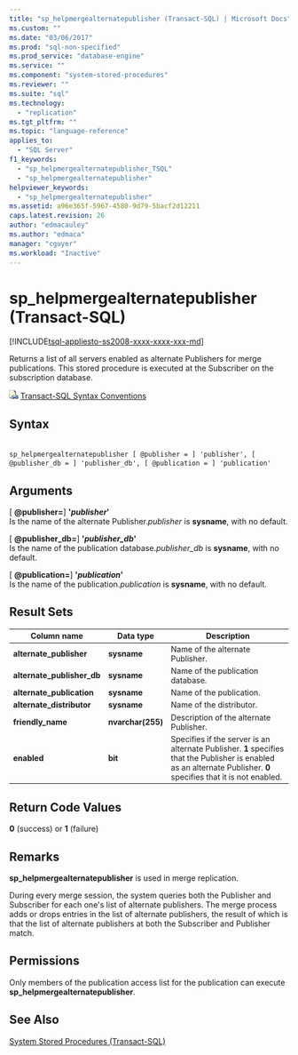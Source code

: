```yaml
---
title: "sp_helpmergealternatepublisher (Transact-SQL) | Microsoft Docs"
ms.custom: ""
ms.date: "03/06/2017"
ms.prod: "sql-non-specified"
ms.prod_service: "database-engine"
ms.service: ""
ms.component: "system-stored-procedures"
ms.reviewer: ""
ms.suite: "sql"
ms.technology: 
  - "replication"
ms.tgt_pltfrm: ""
ms.topic: "language-reference"
applies_to: 
  - "SQL Server"
f1_keywords: 
  - "sp_helpmergealternatepublisher_TSQL"
  - "sp_helpmergealternatepublisher"
helpviewer_keywords: 
  - "sp_helpmergealternatepublisher"
ms.assetid: a96e365f-5967-4580-9d79-5bacf2d12211
caps.latest.revision: 26
author: "edmacauley"
ms.author: "edmaca"
manager: "cguyer"
ms.workload: "Inactive"
---
```

# sp_helpmergealternatepublisher (Transact-SQL)
[!INCLUDE[tsql-appliesto-ss2008-xxxx-xxxx-xxx-md](../../includes/tsql-appliesto-ss2008-xxxx-xxxx-xxx-md.md)]

  Returns a list of all servers enabled as alternate Publishers for merge publications. This stored procedure is executed at the Subscriber on the subscription database.  
  
 ![Topic link icon](../../database-engine/configure-windows/media/topic-link.gif "Topic link icon") [Transact-SQL Syntax Conventions](../../t-sql/language-elements/transact-sql-syntax-conventions-transact-sql.md)  
  
## Syntax  
  
```  
  
sp_helpmergealternatepublisher [ @publisher = ] 'publisher', [ @publisher_db = ] 'publisher_db', [ @publication = ] 'publication'  
```  
  
## Arguments  
 [ **@publisher=**] **'***publisher***'**  
 Is the name of the alternate Publisher.*publisher* is **sysname**, with no default.  
  
 [ **@publisher_db=**] **'***publisher_db***'**  
 Is the name of the publication database.*publisher_db* is **sysname**, with no default.  
  
 [ **@publication=**] **'***publication***'**  
 Is the name of the publication.*publication* is **sysname**, with no default.  
  
## Result Sets  
  
|Column name|Data type|Description|  
|-----------------|---------------|-----------------|  
|**alternate_publisher**|**sysname**|Name of the alternate Publisher.|  
|**alternate_publisher_db**|**sysname**|Name of the publication database.|  
|**alternate_publication**|**sysname**|Name of the publication.|  
|**alternate_distributor**|**sysname**|Name of the distributor.|  
|**friendly_name**|**nvarchar(255)**|Description of the alternate Publisher.|  
|**enabled**|**bit**|Specifies if the server is an alternate Publisher. **1** specifies that the Publisher is enabled as an alternate Publisher. **0** specifies that it is not enabled.|  
  
## Return Code Values  
 **0** (success) or **1** (failure)  
  
## Remarks  
 **sp_helpmergealternatepublisher** is used in merge replication.  
  
 During every merge session, the system queries both the Publisher and Subscriber for each one's list of alternate publishers. The merge process adds or drops entries in the list of alternate publishers, the result of which is that the list of alternate publishers at both the Subscriber and Publisher match.  
  
## Permissions  
 Only members of the publication access list for the publication can execute **sp_helpmergealternatepublisher**.  
  
## See Also  
 [System Stored Procedures &#40;Transact-SQL&#41;](../../relational-databases/system-stored-procedures/system-stored-procedures-transact-sql.md)  
  
  

